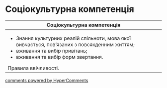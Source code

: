 <div id="hypercomments_widget" class="js-hypercomments-widget invisible"></div>

# Соціокультурна компетенція

<table>
<thead>
  <tr>
    <th>Соціокультурна компетенція</th>
  </tr>
</thead>
<tbody>
<td style="vertical-align:top !important;">
<ul>
<li>Знання культурних реалій спільноти, мова якої вивчається, пов’язаних з повсякденним життям;</li>
<li>вживання та вибір привітань;</li>
<li>вживання та вибір форм звертання.</li>
</ul>
Правила ввічливості.
</td>
</tbody>
</table>

<div class="js-hypercomments-container">
    <a href="http://hypercomments.com" class="hc-link" title="comments widget">comments powered by HyperComments</a>
</div>